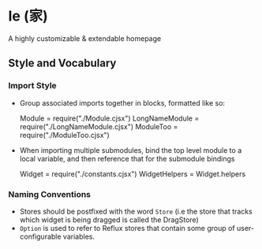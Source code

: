 # Ie (家)
A highly customizable & extendable homepage

## Style and Vocabulary

### Import Style
- Group associated imports together in blocks, formatted like so:

    Module         = require("./Module.cjsx")
    LongNameModule = require("./LongNameModule.cjsx")
    ModuleToo      = require("./ModuleToo.cjsx")

- When importing multiple submodules, bind the top level module to
  a local variable, and then reference that for the submodule
  bindings

  Widget = require("./constants.cjsx")
  WidgetHelpers = Widget.helpers

### Naming Conventions
- Stores should be postfixed with the word `Store` (i.e the store
  that tracks which widget is being dragged is called the DragStore)
- `Option` is used to refer to Reflux stores that contain some
  group of user-configurable variables.


